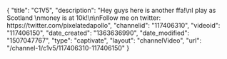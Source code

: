 {
    "title": "C1V5",
    "description": "Hey guys here is another ffa!\nI play as Scotland \nmoney is at 10k!\n\nFollow me on twitter: https:\/\/twitter.com\/pixelatedapollo",
    "channelid": "117406310",
    "videoid": "117406150",
    "date_created": "1363636990",
    "date_modified": "1507047767",
    "type": "captivate",
    "layout": "channelVideo",
    "url": "\/channel-1\/c1v5\/117406310-117406150"
}